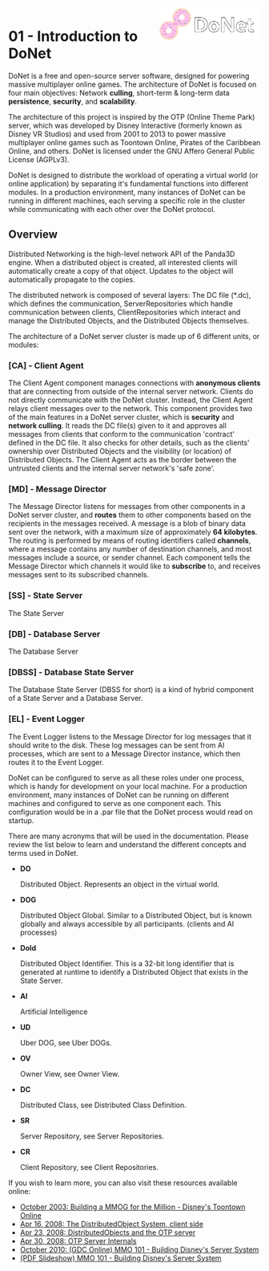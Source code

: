 <img src="logo/donet_banner.png" align="right" width="40%"/>

# 01 - Introduction to DoNet

DoNet is a free and open-source server software, designed for powering massive
multiplayer online games. The architecture of DoNet is focused on four main
objectives: Network **culling**, short-term & long-term data **persistence**, 
**security**, and **scalability**.

The architecture of this project is inspired by the OTP (Online Theme Park) server, 
which was developed by Disney Interactive (formerly known as Disney VR Studios) 
and used from 2001 to 2013 to power massive multiplayer online games such as 
Toontown Online, Pirates of the Caribbean Online, and others. DoNet is licensed 
under the GNU Affero General Public License (AGPLv3).

DoNet is designed to distribute the workload of operating a virtual world (or online 
application) by separating it's fundamental functions into different modules. In a 
production environment, many instances of DoNet can be running in different machines, 
each serving a specific role in the cluster while communicating with each other over 
the DoNet protocol.

## Overview

Distributed Networking is the high-level network API of the Panda3D engine. When a 
distributed object is created, all interested clients will automatically create a 
copy of that object. Updates to the object will automatically propagate to the copies.

The distributed network is composed of several layers: The DC file (*.dc), which defines 
the communication, ServerRepositories which handle communication between clients, 
ClientRepositories which interact and manage the Distributed Objects, 
and the Distributed Objects themselves.

The architecture of a DoNet server cluster is made up of 6 different units, or modules:

### **[CA] - Client Agent**

  The Client Agent component manages connections with **anonymous clients** that are connecting 
  from outside of the internal server network. Clients do not directly communicate with the 
  DoNet cluster. Instead, the Client Agent relays client messages over to the network. This 
  component provides two of the main features in a DoNet server cluster, which is **security** 
  and **network culling**. It reads the DC file(s) given to it and approves all messages from 
  clients that conform to the communication 'contract' defined in the DC file. It also checks 
  for other details, such as the clients' ownership over Distributed Objects and the visibility 
  (or location) of Distributed Objects. The Client Agent acts as the border between the untrusted 
  clients and the internal server network's 'safe zone'.
  
### **[MD] - Message Director**
  
  The Message Director listens for messages from other components in a DoNet server cluster, 
  and **routes** them to other components based on the recipients in the messages received. A message 
  is a blob of binary data sent over the network, with a maximum size of approximately **64 kilobytes**. 
  The routing is performed by means of routing identifiers called **channels**, where a message contains any 
  number of destination channels, and most messages include a source, or sender channel. Each component tells 
  the Message Director which channels it would like to **subscribe** to, and receives messages sent to its 
  subscribed channels.
  
### **[SS] - State Server**
  
  The State Server

### **[DB] - Database Server**
  
  The Database Server
  
### **[DBSS] - Database State Server**
  
  The Database State Server (DBSS for short) is a kind of hybrid component of a State 
  Server and a Database Server.
  
### **[EL] - Event Logger**
  
  The Event Logger listens to the Message Director for log messages that it should
  write to the disk. These log messages can be sent from AI processes, which are sent to
  a Message Director instance, which then routes it to the Event Logger.

DoNet can be configured to serve as all these roles under one process, which is 
handy for development on your local machine. For a production environment, many instances
of DoNet can be running on different machines and configured to serve as one component each. 
This configuration would be in a .par file that the DoNet process would read on startup.

There are many acronyms that will be used in the documentation. Please review the list 
below to learn and understand the different concepts and terms used in DoNet.

- **DO**

  Distributed Object. Represents an object in the virtual world.
  
- **DOG**
  
  Distributed Object Global. Similar to a Distributed Object, but is known globally
  and always accessible by all participants. (clients and AI processes)
  
- **DoId**
  
  Distributed Object Identifier. This is a 32-bit long identifier that is generated
  at runtime to identify a Distributed Object that exists in the State Server.
  
- **AI**
  
  Artificial Intelligence
  
- **UD**
  
  Uber DOG, see Uber DOGs.
  
- **OV**
  
  Owner View, see Owner View.
  
- **DC**
  
  Distributed Class, see Distributed Class Definition.
  
- **SR**
  
  Server Repository, see Server Repositories.
  
- **CR**
  
  Client Repository, see Client Repositories.

If you wish to learn more, you can also visit these resources available online:

- [October 2003: Building a MMOG for the Million - Disney's Toontown Online](https://dl.acm.org/doi/10.1145/950566.950589)
- [Apr 16, 2008: The DistributedObject System, client side](https://www.youtube.com/watch?v=JsgCFVpXQtQ)
- [Apr 23, 2008: DistributedObjects and the OTP server](https://www.youtube.com/watch?v=r_ZP9SInPcs)
- [Apr 30, 2008: OTP Server Internals](https://www.youtube.com/watch?v=SzybRdxjYoA)
- [October 2010: (GDC Online) MMO 101 - Building Disney's Server System](https://www.gdcvault.com/play/1013776/MMO-101-Building-Disney-s)
- [(PDF Slideshow) MMO 101 - Building Disney's Server System](https://ubm-twvideo01.s3.amazonaws.com/o1/vault/gdconline10/slides/11516-MMO_101_Building_Disneys_Sever.pdf)


